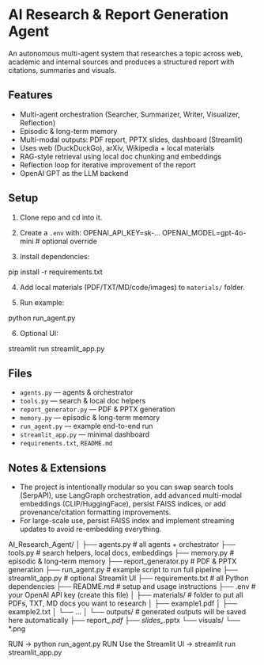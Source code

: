 # AI Research & Report Generation Agent

An autonomous multi-agent system that researches a topic across web, academic and internal sources and produces a structured report with citations, summaries and visuals.

## Features
- Multi-agent orchestration (Searcher, Summarizer, Writer, Visualizer, Reflection)
- Episodic & long-term memory
- Multi-modal outputs: PDF report, PPTX slides, dashboard (Streamlit)
- Uses web (DuckDuckGo), arXiv, Wikipedia + local materials
- RAG-style retrieval using local doc chunking and embeddings
- Reflection loop for iterative improvement of the report
- OpenAI GPT as the LLM backend

## Setup

1. Clone repo and cd into it.

2. Create a `.env` with:
OPENAI_API_KEY=sk-...
OPENAI_MODEL=gpt-4o-mini # optional override


3. Install dependencies:


pip install -r requirements.txt


4. Add local materials (PDF/TXT/MD/code/images) to `materials/` folder.

5. Run example:


python run_agent.py


6. Optional UI:


streamlit run streamlit_app.py


## Files
- `agents.py` — agents & orchestrator
- `tools.py` — search & local doc helpers
- `report_generator.py` — PDF & PPTX generation
- `memory.py` — episodic & long-term memory
- `run_agent.py` — example end-to-end run
- `streamlit_app.py` — minimal dashboard
- `requirements.txt`, `README.md`

## Notes & Extensions
- The project is intentionally modular so you can swap search tools (SerpAPI), use LangGraph orchestration, add advanced multi-modal embeddings (CLIP/HuggingFace), persist FAISS indices, or add provenance/citation formatting improvements.
- For large-scale use, persist FAISS index and implement streaming updates to avoid re-embedding everything.

AI_Research_Agent/
│
├── agents.py                 # all agents + orchestrator
├── tools.py                  # search helpers, local docs, embeddings
├── memory.py                 # episodic & long-term memory
├── report_generator.py       # PDF & PPTX generation
├── run_agent.py              # example script to run full pipeline
├── streamlit_app.py          # optional Streamlit UI
├── requirements.txt          # all Python dependencies
├── README.md                 # setup and usage instructions
├── .env                      # your OpenAI API key (create this file)
│
├── materials/                # folder to put all PDFs, TXT, MD docs you want to research
│   ├── example1.pdf
│   ├── example2.txt
│   └── ...
│
└── outputs/                  # generated outputs will be saved here automatically
    ├── report_*.pdf
    ├── slides_*.pptx
    └── visuals/
        └── *.png

RUN -> python run_agent.py
RUN Use the Streamlit UI -> streamlit run streamlit_app.py

